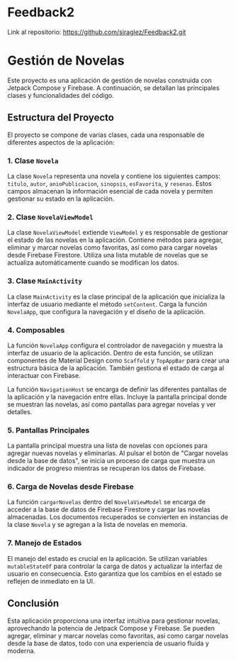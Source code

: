 # Feedback2
 
Link al repositorio: https://github.com/siraglez/Feedback2.git

# Gestión de Novelas 

Este proyecto es una aplicación de gestión de novelas construida con Jetpack Compose y Firebase. A continuación, se detallan las principales clases y funcionalidades del código.

## Estructura del Proyecto

El proyecto se compone de varias clases, cada una responsable de diferentes aspectos de la aplicación:

### 1. Clase `Novela`

La clase `Novela` representa una novela y contiene los siguientes campos: `titulo`, `autor`, `anioPublicacion`, `sinopsis`, `esFavorita`, y `resenas`. Estos campos almacenan la información esencial de cada novela y permiten gestionar su estado en la aplicación.

### 2. Clase `NovelaViewModel`

La clase `NovelaViewModel` extiende `ViewModel` y es responsable de gestionar el estado de las novelas en la aplicación. Contiene métodos para agregar, eliminar y marcar novelas como favoritas, así como para cargar novelas desde Firebase Firestore. Utiliza una lista mutable de novelas que se actualiza automáticamente cuando se modifican los datos.

### 3. Clase `MainActivity`

La clase `MainActivity` es la clase principal de la aplicación que inicializa la interfaz de usuario mediante el método `setContent`. Carga la función `NovelaApp`, que configura la navegación y el diseño de la aplicación.

### 4. Composables

La función `NovelaApp` configura el controlador de navegación y muestra la interfaz de usuario de la aplicación. Dentro de esta función, se utilizan componentes de Material Design como `Scaffold` y `TopAppBar` para crear una estructura básica de la aplicación. También gestiona el estado de carga al interactuar con Firebase.

La función `NavigationHost` se encarga de definir las diferentes pantallas de la aplicación y la navegación entre ellas. Incluye la pantalla principal donde se muestran las novelas, así como pantallas para agregar novelas y ver detalles.

### 5. Pantallas Principales

La pantalla principal muestra una lista de novelas con opciones para agregar nuevas novelas y eliminarlas. Al pulsar el botón de "Cargar novelas desde la base de datos", se inicia un proceso de carga que muestra un indicador de progreso mientras se recuperan los datos de Firebase.

### 6. Carga de Novelas desde Firebase

La función `cargarNovelas` dentro del `NovelaViewModel` se encarga de acceder a la base de datos de Firebase Firestore y cargar las novelas almacenadas. Los documentos recuperados se convierten en instancias de la clase `Novela` y se agregan a la lista de novelas en memoria.

### 7. Manejo de Estados

El manejo del estado es crucial en la aplicación. Se utilizan variables `mutableStateOf` para controlar la carga de datos y actualizar la interfaz de usuario en consecuencia. Esto garantiza que los cambios en el estado se reflejen de inmediato en la UI.

## Conclusión

Esta aplicación proporciona una interfaz intuitiva para gestionar novelas, aprovechando la potencia de Jetpack Compose y Firebase. Se pueden agregar, eliminar y marcar novelas como favoritas, así como cargar novelas desde la base de datos, todo con una experiencia de usuario fluida y moderna.
